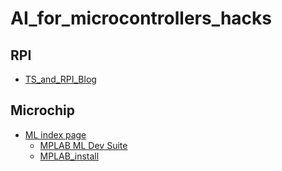 # AI_for_microcontrollers_hacks

## RPI

- [TS_and_RPI_Blog](https://learn.adafruit.com/running-tensorflow-lite-on-the-raspberry-pi-4/initial-setup)

## Microchip



- [ML index page](https://www.microchip.com/en-us/solutions/technologies/machine-learning)
  - [MPLAB ML Dev Suite](https://www.microchip.com/en-us/tools-resources/develop/mplab-machine-learning-development-suite)
  - [MPLAB_install](https://www.microchip.com/en-us/tools-resources/develop/mplab-x-ide#tabs)
